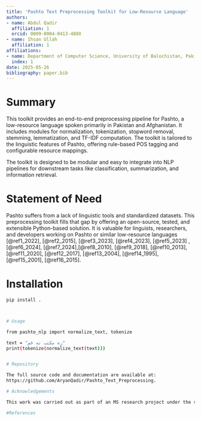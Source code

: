 ```yaml
---
title: 'Pashto Text Preprocessing Toolkit for Low-Resource Language'
authors:
- name: Abdul Qadir
  affiliation: 1
  orcid: 0009-0004-0413-488X
- name: Ihsan Ullah
  affiliation: 1
affiliations:
- name: Department of Computer Science, University of Balochistan, Pakistan
  index: 1
date: 2025-05-26
bibliography: paper.bib
---
```


# Summary

This toolkit provides an end-to-end preprocessing pipeline for Pashto, a low-resource language spoken primarily in Pakistan and Afghanistan. It includes modules for normalization, tokenization, stopword removal, stemming, lemmatization, and TF-IDF computation. The toolkit is tailored to the linguistic features of Pashto, offering rule-based POS tagging and configurable resource mappings.

The toolkit is designed to be modular and easy to integrate into NLP pipelines for downstream tasks like classification, summarization, and information retrieval.

# Statement of Need

Pashto suffers from a lack of linguistic tools and standardized datasets. This preprocessing toolkit fills that gap by offering an open-source, tested, and extensible Python-based solution. It is valuable for linguists, researchers, and developers working on Pashto or similar low-resource languages [@ref1_2022], [@ref2_2015], [@ref3_2023], [@ref4_2023], [@ref5_2023] , [@ref6_2024], [@ref7_2024],[@ref8_2010], [@ref9_2018], [@ref10_2013], [@ref11_2020], [@ref12_2017], [@ref13_2004], [@ref14_1995], [@ref15_2001], [@ref16_2015].

# Installation

```bash
pip install .



# Usage

from pashto_nlp import normalize_text, tokenize

text = "زه مکتب ته ځم"
print(tokenize(normalize_text(text)))


# Repository

The full source code and documentation are available at:
https://github.com/AryanQadir/Pashto_Text_Preprocessing.

# Acknowledgements

This work was carried out as part of an MS research project under the supervision of the Department of Computer Science, University of Balochistan. We acknowledge their support and resources that helped complete this project.

#References

